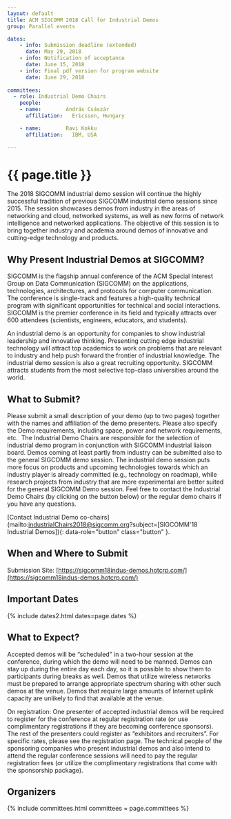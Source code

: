 ```yaml
---
layout: default
title: ACM SIGCOMM 2018 Call for Industrial Demos
group: Parallel events

dates:
    - info: Submission deadline (extended)
      date: May 29, 2018
    - info: Notification of acceptance
      date: June 15, 2018
    - info: Final pdf version for program website
      date: June 29, 2018
      
committees:
  - role: Industrial Demo Chairs
    people:
    - name:        András Császár
      affiliation:   Ericsson, Hungary

    - name:        Ravi Kokku
      affiliation:   IBM, USA

---
```


# {{ page.title }}

The 2018 SIGCOMM industrial demo session will continue the highly successful tradition of previous SIGCOMM industrial demo sessions since 2015. The session showcases demos from industry in the areas of networking and cloud, networked systems, as well as new forms of network intelligence and networked applications. The objective of this session is to bring together industry and academia around demos of innovative and cutting-edge technology and products.

## Why Present Industrial Demos at SIGCOMM?
SIGCOMM is the flagship annual conference of the ACM Special Interest Group on Data Communication (SIGCOMM) on the applications, technologies, architectures, and protocols for computer communication. The conference is single-track and features a high-quality technical program with significant opportunities for technical and social interactions. SIGCOMM is the premier conference in its field and typically attracts over 600 attendees (scientists, engineers, educators, and students).

An industrial demo is an opportunity for companies to show industrial leadership and innovative thinking. Presenting cutting edge industrial technology will attract top academics to work on problems that are relevant to industry and help push forward the frontier of industrial knowledge. The industrial demo session is also a great recruiting opportunity. SIGCOMM attracts students from the most selective top-class universities around the world.

## What to Submit?

Please submit a small description of your demo (up to two pages) together with the names and affiliation of the demo presenters. Please also specify the Demo requirements, including space, power and network requirements, etc.  The Industrial Demo Chairs are responsible for the selection of industrial demo program in conjunction with SIGCOMM industrial liaison board.
Demos coming at least partly from industry can be submitted also to the general SIGCOMM demo session. The industrial demo session puts more focus on products and upcoming technologies towards which an industry player is already committed (e.g., technology on roadmap), while research projects from industry that are more experimental are better suited for the general SIGCOMM Demo session. Feel free to contact the Industrial Demo Chairs (by clicking on the button below) or the regular demo chairs if you have any questions.

[Contact Industrial Demo co-chairs](mailto:industrialChairs2018@sigcomm.org?subject=[SIGCOMM'18 Industrial Demos]){: data-role="button" class="button" }.

## When and Where to Submit
Submission Site: [https://sigcomm18indus-demos.hotcrp.com/](https://sigcomm18indus-demos.hotcrp.com/)

## <i class="fa fa-calendar"></i> Important Dates

{% include dates2.html dates=page.dates %}

## What to Expect?

Accepted demos will be “scheduled” in a two-hour session at the conference, during which the demo will need to be manned. Demos can stay up during the entire day each day, so it is possible to show them to participants during breaks as well. Demos that utilize wireless networks must be prepared to arrange appropriate spectrum sharing with other such demos at the venue. Demos that require large amounts of Internet uplink capacity are unlikely to find that available at the venue. 

On registration: One presenter of accepted industrial demos will be required to register for the conference at regular registration rate (or use complimentary registrations if they are becoming conference sponsors). The rest of the presenters could register as “exhibitors and recruiters”. For specific rates, please see the registration page. The technical people of the sponsoring companies who present industrial demos and also intend to attend the regular conference sessions will need to pay the regular registration fees (or utilize the complimentary registrations that come with the sponsorship package). 


## Organizers

{% include committees.html committees = page.committees %}
